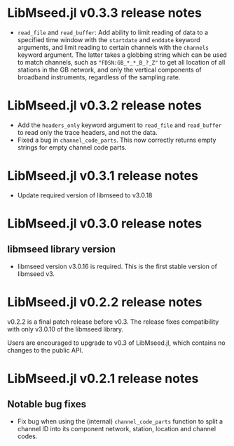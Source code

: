 # LibMseed.jl v0.3.3 release notes

- `read_file` and `read_buffer`: Add ability to limit reading of
 data to a specified time window with the `startdate` and `enddate`
 keyword arguments, and limit reading to certain channels with the
 `channels` keyword argument.  The latter takes a globbing string
 which can be used to match channels, such as `"FDSN:GB_*_*_B_?_Z"`
 to get all location of all stations in the GB network, and only the
 vertical components of broadband instruments, regardless of the
 sampling rate.


# LibMseed.jl v0.3.2 release notes

- Add the `headers_only` keyword argument to `read_file` and `read_buffer`
  to read only the trace headers, and not the data.
- Fixed a bug in `channel_code_parts`.  This now correctly returns
  empty strings for empty channel code parts.


# LibMseed.jl v0.3.1 release notes

- Update required version of libmseed to v3.0.18


# LibMseed.jl v0.3.0 release notes

## libmseed library version

- libmseed version v3.0.16 is required.  This is the first stable
  version of libmseed v3.


# LibMseed.jl v0.2.2 release notes

v0.2.2 is a final patch release before v0.3.  The release fixes
compatibility with only v3.0.10 of the libmseed library.

Users are encouraged to upgrade to v0.3 of LibMseed.jl, which
contains no changes to the public API.


# LibMseed.jl v0.2.1 release notes

## Notable bug fixes
- Fix bug when using the (internal) `channel_code_parts` function
  to split a channel ID into its component network, station, location
  and channel codes.
